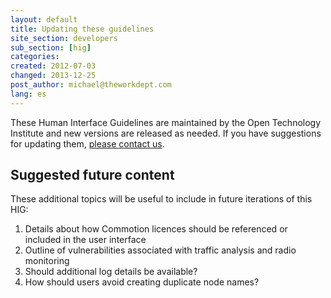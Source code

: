 ```yaml
---
layout: default
title: Updating these guidelines
site_section: developers
sub_section: [hig]
categories: 
created: 2012-07-03
changed: 2013-12-25
post_author: michael@theworkdept.com
lang: es
---
```

  <p>These Human Interface Guidelines are maintained by the Open Technology Institute and new versions are released as needed. If you have suggestions for updating them, <a href="/contact">please contact us</a>.</p>

<h2>Suggested future content</h2>

<p>These additional topics will be useful to include in future iterations of this HIG:</p>

<ol>
	<li>Details about how Commotion licences should be referenced or included in the user interface</li>
	<li>Outline of vulnerabilities associated with traffic analysis and radio monitoring</li>
	<li>Should additional log details be available?</li>
	<li>How should users avoid creating duplicate node names?</li>
</ol>
 
